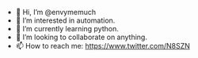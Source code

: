 - 👋 Hi, I’m @envymemuch
- 👀 I’m interested in automation.
- 🌱 I’m currently learning python.
- 💞️ I’m looking to collaborate on anything.
- 📫 How to reach me: https://www.twitter.com/N8SZN

<!---
envymemuch/envymemuch is a ✨ special ✨ repository because its `README.md` (this file) appears on your GitHub profile.
You can click the Preview link to take a look at your changes.
--->
